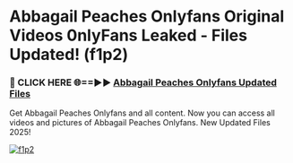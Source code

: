 # Abbagail Peaches Onlyfans Original Videos 0nlyFans Leaked - Files Updated! (f1p2)

<h3>🔴 CLICK HERE 🌐==►► <a href="https://tinyurl.com/2wckxsce" rel="nofollow">Abbagail Peaches Onlyfans Updated Files</a></h3>

Get Abbagail Peaches Onlyfans and all content. Now you can access all videos and pictures of Abbagail Peaches Onlyfans. New Updated Files 2025!

[![f1p2](https://i.imgur.com/AFduVYN.gif)](https://tinyurl.com/2wckxsce)
